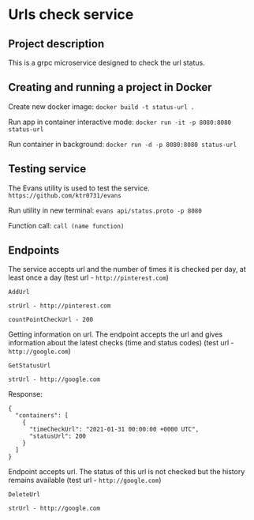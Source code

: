 # Urls check service

## Project description

This is a grpc microservice designed to check the url status.

## Creating and running a project in Docker

Create new docker image: 
``docker build -t status-url .``

Run app in container interactive mode:
``docker run -it -p 8080:8080 status-url``

Run container in background:
``docker run -d -p 8080:8080 status-url``

## Testing service
The Evans utility is used to test the service.
``https://github.com/ktr0731/evans``

Run utility in new terminal:
``evans api/status.proto -p 8080``

Function call:
``call (name function)``

## Endpoints
The service accepts url and the number of times it is checked per day, at least once a day (test url - ``http://pinterest.com``)

``AddUrl``

``strUrl - http://pinterest.com``

``countPointCheckUrl - 200``

Getting information on url. The endpoint accepts the url and gives information about the latest checks (time and status codes) (test url - ``http://google.com``)

``GetStatusUrl``

``strUrl - http://google.com``

Response:
``` 
{
  "containers": [
    {
      "timeCheckUrl": "2021-01-31 00:00:00 +0000 UTC",
      "statusUrl": 200
    }
  ]
}
```

Endpoint accepts url. The status of this url is not checked but the history remains available (test url - ``http://google.com``)

``DeleteUrl``

``strUrl - http://google.com``
